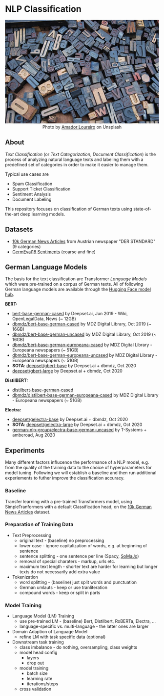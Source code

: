 # NLP Classification

<div align="center">
  <img src="amador-loureiro-BVyNlchWqzs-unsplash.jpg"><br>
  <span>Photo by <a href="https://unsplash.com/@amadorloureiroblanco?utm_medium=referral&utm_campaign=photographer-credit">Amador Loureiro</a> on Unsplash</span><br>
</div>

## About

*Text Classification* (or *Text Categorization*, *Document Classification*) is the process of analyzing natural language texts and labeling them with a predefined set of categories in order to make it easier to manage them.

Typical use cases are

* Spam Classification
* Support Ticket Classification
* Sentiment Analysis
* Document Labeling

This repository focuses on classification of German texts using state-of-the-art deep learning models.

## Datasets

* [10k German News Articles](notebooks/10kGNAD/README.md) from Austrian newspaper "DER STANDARD" (9 categories)
* [GermEval18 Sentiments](https://github.com/uds-lsv/GermEval-2018-Data) (coarse and fine)

## German Language Models

The basis for the text classification are Transformer *Language Models* which were pre-trained on a corpus of German texts. All of following German language models are available through the [Hugging Face model hub](https://huggingface.co/models).

**BERT:**
* [bert-base-german-cased](https://huggingface.co/bert-base-german-cased) by Deepset.ai, Jun 2019 - Wiki, OpenLegalData, News (~ 12GB)
* [dbmdz/bert-base-german-cased](https://huggingface.co/dbmdz/bert-base-german-cased) by MDZ Digital Library, Oct 2019 (~ 16GB)
* [dbmdz/bert-base-german-uncased](https://huggingface.co/dbmdz/bert-base-german-uncased) by MDZ Digital Library, Oct 2019 (~ 16GB)
* [dbmdz/bert-base-german-europeana-cased](https://huggingface.co/dbmdz/bert-base-german-europeana-cased) by MDZ Digital Library - Europeana newspapers (~ 51GB)
* [dbmdz/bert-base-german-europeana-uncased](https://huggingface.co/dbmdz/bert-base-german-europeana-uncased) by MDZ Digital Library - Europeana newspapers (~ 51GB)
* **SOTA**: [deepset/gbert-base](https://huggingface.co/deepset/gbert-base) by Deepset.ai + dbmdz, Oct 2020
* [deepset/gbert-large](https://huggingface.co/deepset/gbert-large) by Deepset.ai + dbmdz, Oct 2020

**DistilBERT:**
* [distilbert-base-german-cased](https://huggingface.co/distilbert-base-german-cased)
* [dbmdz/distilbert-base-german-europeana-cased](https://huggingface.co/dbmdz/distilbert-base-german-europeana-cased) by MDZ Digital Library - Europeana newspapers (~ 51GB)

**Electra:**
* [deepset/gelectra-base](https://huggingface.co/deepset/gelectra-base) by Deepset.ai + dbmdz, Oct 2020
* **SOTA**: [deepset/gelectra-large](https://huggingface.co/deepset/gelectra-large) by Deepset.ai + dbmdz, Oct 2020
* [german-nlp-group/electra-base-german-uncased](https://huggingface.co/german-nlp-group/electra-base-german-uncased) by T-Systems + amberoad, Aug 2020

## Experiments

Many different factors influcence the performance of a NLP model, e.g. from the quality of the training data to the choice of hyperparameters for model tuning. Following we will establish a baseline and then run additional experiements to futher improve the classification accuracy.

### Baseline

Transfer learning with a pre-trained Transformers model, using SimpleTranformers with a default Classification head, on the [10k German News Articles](notebooks/10kGNAD/README.md) dataset.

### Preparation of Training Data

* Text Preprocessing
  * original text - (baseline) no preprocessing
  * lower case - ignore capitalization of words, e.g. at beginning of sentence
  * sentence splitting - one sentence per line (Spacy, [SoMaJo](https://github.com/tsproisl/SoMaJo))
  * removal of special charaters - markup, urls etc.
  * maximum text length - shorter text are harder for learning but longer texts do not necessarily add extra value
* Tokenization
  * word splitting - (baseline) just split words and punctuation
  * German umlauts - keep or use tranliteration
  * compound words - keep or split in parts

### Model Training

* Language Model (LM) Training
  * use pre-trained LM - (baseline) Bert, Distilbert, RoBERTa, Electra, ...
  * language-specific vs. multi-language - the latter ones are larger
* Domain Adaption of Language Model
  * refine LM with task specific data (optional)
* Downstream task training
  * class imbalance - do nothing, oversampling, class weights
  * model head config
    * layers
    * drop out
  * model training
    * batch size
    * learning rate
    * iterations/steps
  * cross validation
